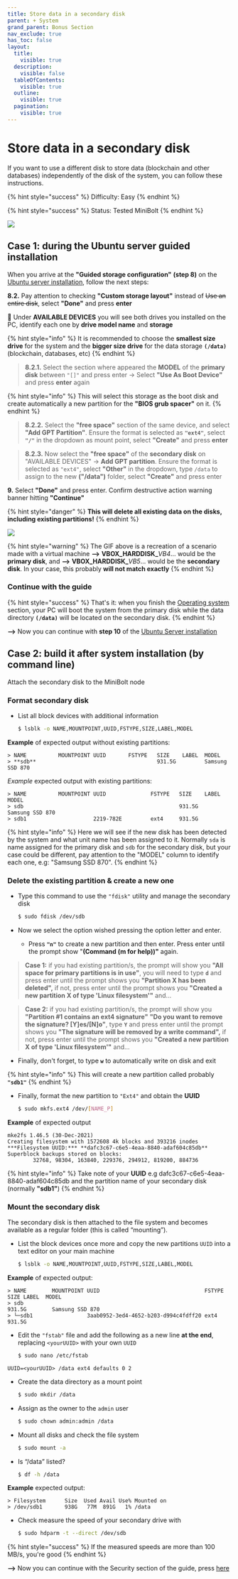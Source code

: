 ```yaml
---
title: Store data in a secondary disk
parent: + System
grand_parent: Bonus Section
nav_exclude: true
has_toc: false
layout:
  title:
    visible: true
  description:
    visible: false
  tableOfContents:
    visible: true
  outline:
    visible: true
  pagination:
    visible: true
---
```


# Store data in a secondary disk

If you want to use a different disk to store data (blockchain and other databases) independently of the disk of the system, you can follow these instructions.

{% hint style="success" %}
Difficulty: Easy
{% endhint %}

{% hint style="success" %}
Status: Tested MiniBolt
{% endhint %}

![](../../images/store-data-secondary-disk.PNG)

## Case 1: during the Ubuntu server guided installation

When you arrive at the **"Guided storage configuration"** **(step 8)** on the [Ubuntu server installation](broken-reference/), follow the next steps:

**8.2.** Pay attention to checking **"Custom storage layout"** instead of ~~Use an entire disk~~, select **"Done"** and press **enter**

📝 Under **AVAILABLE DEVICES** you will see both drives you installed on the PC, identify each one by **drive model name** and **storage**

{% hint style="info" %}
It is recommended to choose the **smallest size drive** for the system and the **bigger size drive** for the data storage **`(/data)`** (blockchain, databases, etc)
{% endhint %}

> **8.2.1.** Select the section where appeared the **MODEL** of the **primary disk** between `"[]"` and press enter -> Select **"Use As Boot Device"** and press **enter** again

{% hint style="info" %}
This will select this storage as the boot disk and create automatically a new partition for the **"BIOS grub spacer"** on it.
{% endhint %}

> **8.2.2.** Select the **"free space"** section of the same device, and select **"Add GPT Partition"**. Ensure the format is selected as **`"ext4"`**, select **`"/"`** in the dropdown as mount point, select **"Create"** and press **enter**

> **8.2.3.** Now select the **"free space"** of the **secondary disk** on "AVAILABLE DEVICES" -> **Add GPT partition**. Ensure the format is selected as `"ext4"`, select **"Other"** in the dropdown, type `/data` to assign to the new **("/data")** folder, select **"Create"** and press enter

**9.** Select **"Done"** and press enter. Confirm destructive action warning banner hitting **"Continue"**

{% hint style="danger" %}
**This will delete all existing data on the disks, including existing partitions!**
{% endhint %}

![](../../resources/storage-secondary-disk.gif)

{% hint style="warning" %}
The GIF above is a recreation of a scenario made with a virtual machine **-->** **VBOX\_HARDDISK\_**_VB4_... would be the **primary disk**, and **-->** **VBOX\_HARDDISK\_**_VB5_... would be the **secondary disk**. In your case, this probably **will not match exactly**
{% endhint %}

### Continue with the guide

{% hint style="success" %}
That's it: when you finish the [Operating system](../../system/operating-system.md) section, your PC will boot the system from the primary disk while the data directory **`(/data)`** will be located on the secondary disk.
{% endhint %}

**-->** Now you can continue with **step 10** of the [Ubuntu Server installation](../../system/operating-system.md#ubuntu-server-installation)

## **Case 2: build it after system installation (by command line)**

Attach the secondary disk to the MiniBolt node

### **Format secondary disk**

*   List all block devices with additional information

    ```sh
    $ lsblk -o NAME,MOUNTPOINT,UUID,FSTYPE,SIZE,LABEL,MODEL
    ```

**Example** of expected output without existing partitions:

```
> NAME          MOUNTPOINT UUID       FSTYPE   SIZE    LABEL  MODEL
> **sdb**                                      931.5G         Samsung SSD 870
```

_Example_ expected output with existing partitions:

```
> NAME          MOUNTPOINT UUID              FSTYPE   SIZE    LABEL  MODEL
> sdb                                                 931.5G         Samsung SSD 870
> sdb1                     2219-782E         ext4     931.5G
```

{% hint style="info" %}
Here we will see if the new disk has been detected by the system and what unit name has been assigned to it. Normally `sda` is name assigned for the primary disk and `sdb` for the secondary disk, but your case could be different, pay attention to the "MODEL" column to identify each one, e.g: "Samsung SSD 870".
{% endhint %}

### **Delete the existing partition & create a new one**

*   Type this command to use the `"fdisk"` utility and manage the secondary disk

    ```sh
    $ sudo fdisk /dev/sdb
    ```
* Now we select the option wished pressing the option letter and enter.
  * Press **`"n"`** to create a new partition and then enter. Press enter until the prompt show "**(Command (m for help))"** again.

> **Case 1:** if you had existing partition/s, the prompt will show you **"All space for primary partitions is in use"**, you will need to type **`d`** and press enter until the prompt shows you **"Partition X has been deleted",** if not, press enter until the prompt shows you **"Created a new partition X of type 'Linux filesystem'"** and...

> **Case 2:** if you had existing partition/s, the prompt will show you **"Partition #1 contains an ext4 signature"** **"Do you want to remove the signature? \[Y]es/\[N]o"**, type **`Y`** and press enter until the prompt shows you **"The signature will be removed by a write command",** if not, press enter until the prompt shows you **"Created a new partition X of type 'Linux filesystem'"** and...

* Finally, don't forget, to type **`w`** to automatically write on disk and exit

{% hint style="info" %}
This will create a new partition called probably **`"sdb1"`**
{% endhint %}

*   Finally, format the new partition to `"Ext4"` and obtain the **UUID**

    ```sh
    $ sudo mkfs.ext4 /dev/[NAME_P]
    ```

**Example** of expected output

```
mke2fs 1.46.5 (30-Dec-2021)
Creating filesystem with 1572608 4k blocks and 393216 inodes
***Filesystem UUID:*** **dafc3c67-c6e5-4eaa-8840-adaf604c85db**
Superblock backups stored on blocks:
        32768, 98304, 163840, 229376, 294912, 819200, 884736
```

{% hint style="info" %}
Take note of your **UUID** e.g dafc3c67-c6e5-4eaa-8840-adaf604c85db and the partition name of your secondary disk (normally **"sdb1"**)
{% endhint %}

### **Mount the secondary disk**

The secondary disk is then attached to the file system and becomes available as a regular folder (this is called “mounting”).

*   List the block devices once more and copy the new partitions `UUID` into a text editor on your main machine

    ```sh
    $ lsblk -o NAME,MOUNTPOINT,UUID,FSTYPE,SIZE,LABEL,MODEL
    ```

**Example** of expected output:

```
> NAME        MOUNTPOINT UUID                                 FSTYPE   SIZE LABEL  MODEL
> sdb                                                                931.5G        Samsung SSD 870
> └─sdb1                 3aab0952-3ed4-4652-b203-d994c4fdff20 ext4   931.5G
```

*   Edit the `"fstab"` file and add the following as a new line **at the end**, replacing `<yourUUID>` with your own `UUID`

    ```sh
    $ sudo nano /etc/fstab
    ```

```
UUID=<yourUUID> /data ext4 defaults 0 2
```

*   Create the data directory as a mount point

    ```sh
    $ sudo mkdir /data
    ```
*   Assign as the owner to the `admin` user

    ```sh
    $ sudo chown admin:admin /data
    ```
*   Mount all disks and check the file system

    ```sh
    $ sudo mount -a
    ```
*   Is “/data” listed?

    ```sh
    $ df -h /data
    ```

**Example** expected output:

```
> Filesystem      Size  Used Avail Use% Mounted on
> /dev/sdb1       938G   77M  891G   1% /data
```

*   Check measure the speed of your secondary drive with

    ```sh
    $ sudo hdparm -t --direct /dev/sdb
    ```

{% hint style="success" %}
If the measured speeds are more than 100 MB/s, you're good
{% endhint %}

**-->** Now you can continue with the Security section of the guide, press [here](../../system/security.md)
